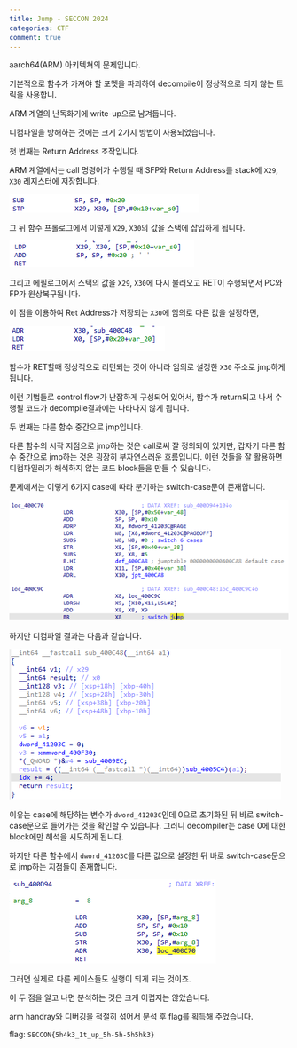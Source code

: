 ```yaml
---
title: Jump - SECCON 2024
categories: CTF
comment: true
---
```


aarch64(ARM) 아키텍쳐의 문제입니다.

기본적으로 함수가 가져야 할 포멧을 파괴하여 decompile이 정상적으로 되지 않는 트릭을 사용합니.

ARM 계열의 난독화기에 write-up으로 남겨둡니다.

디컴파일을 방해하는 것에는 크게 2가지 방법이 사용되었습니다.

첫 번째는 Return Address 조작입니다.

ARM 계열에서는 call 명령어가 수행될 때 SFP와 Return Address를 stack에 `X29`, `X30` 레지스터에 저장합니다.

![image.png](/CTF/SECCON%202024/image.png)

그 뒤 함수 프롤로그에서 이렇게 `X29`, `X30`의 값을 스택에 삽입하게 됩니다.

![image.png](/CTF/SECCON%202024/image%201.png)

그리고 에필로그에서 스택의 값을 `X29`, `X30`에 다시 불러오고 RET이 수행되면서 PC와 FP가 원상복구됩니다.

이 점을 이용하여 Ret Address가 저장되는 `X30`에 임의로 다른 값을 설정하면,

![image.png](/CTF/SECCON%202024/image%202.png)

함수가 RET할때 정상적으로 리턴되는 것이 아니라 임의로 설정한 `X30` 주소로 jmp하게 됩니다.

이런 기법들로 control flow가 난잡하게 구성되어 있어서, 함수가 return되고 나서 수행될 코드가 decompile결과에는 나타나지 않게 됩니다.

두 번째는 다른 함수 중간으로 jmp입니다.

다른 함수의 시작 지점으로 jmp하는 것은 call로써 잘 정의되어 있지만, 갑자기 다른 함수 중간으로 jmp하는 것은 굉장히 부자연스러운 흐름입니다. 이런 것들을 잘 활용하면 디컴파일러가 해석하지 않는 코드 block들을 만들 수 있습니다.

문제에서는 이렇게 6가지 case에 따라 분기하는 switch-case문이 존재합니다.

![image.png](/CTF/SECCON%202024/image%203.png)

하지만 디컴파일 결과는 다음과 같습니다.

![image.png](/CTF/SECCON%202024/image%204.png)

이유는 case에 해당하는 변수가 `dword_41203C`인데 0으로 초기화된 뒤 바로 switch-case문으로 들어가는 것을 확인할 수 있습니다. 그러니 decompiler는 case 0에 대한 block에만 해석을 시도하게 됩니다.

하지만 다른 함수에서 `dword_41203C`를 다른 값으로 설정한 뒤 바로 switch-case문으로 jmp하는 지점들이 존재합니다.

![image.png](/CTF/SECCON%202024/image%205.png)

그러면 실제로 다른 케이스들도 실행이 되게 되는 것이죠.

이 두 점을 알고 나면 분석하는 것은 크게 어렵지는 않았습니다.

arm handray와 디버깅을 적절히 섞어서 분석 후 flag를 획득해 주었습니다.

flag: `SECCON{5h4k3_1t_up_5h-5h-5h5hk3}`